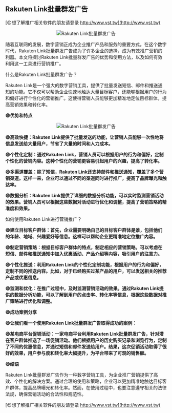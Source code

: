 ## **Rakuten Link批量群发广告**

[😍想了解推广相关软件的朋友请登录 http://www.vst.tw](http://www.vst.tw)

 <center><img src="https://vst.tw/MP4/tuiguang/png/3.png" alt="Rakuten Link批量群发广告"></center>

随着互联网的发展，数字营销正成为企业推广产品和服务的重要方式。在这个数字时代，Rakuten Link批量群发广告成为了许多企业的选择，成为有效推广营销的利器。本文将探讨Rakuten Link批量群发广告的优势和使用方法，以及如何有效利用这一工具进行营销推广。

什么是Rakuten Link批量群发广告？

Rakuten Link是一个强大的数字营销工具，提供了批量发送短信、邮件和推送通知的功能。它不仅可以帮助企业快速地触达大量目标客户，还能够根据用户的行为和偏好进行个性化的营销推广。这使得营销人员能够更加精准地定位目标群体，提高营销效果和转化率。

**😄优势和特点**

 <center><img src="https://vst.tw/MP4/tuiguang/png/5.png" alt="Rakuten Link批量群发广告"></center>

**😄高效快捷：Rakuten Link提供了批量发送的功能，让营销人员能够一次性地将信息发送给大量用户，节省了大量的时间和人力成本。**

**😄个性化定制：通过Rakuten Link，营销人员可以根据用户的行为和偏好，定制个性化的营销内容。这种个性化的营销更容易引起用户的兴趣，提高了转化率。**

**😄多渠道覆盖：除了短信，Rakuten Link还支持邮件和推送通知，覆盖了多个营销渠道。这样一来，企业可以通过不同的渠道同时进行推广，提高了品牌曝光和触达率。**

**😄数据分析：Rakuten Link提供了详细的数据分析功能，可以实时监测营销活动的效果。营销人员可以根据这些数据对活动进行优化和调整，提高了营销策略的精准度和效果。**

如何使用Rakuten Link进行营销推广？

**😄建立目标客户群体：首先，企业需要明确自己的目标客户群体是谁，包括他们的年龄、地域、兴趣爱好等信息。这样可以帮助企业更精准地定位推广内容。**

**😄制定营销策略：根据目标客户群体的特点，制定相应的营销策略。可以考虑在短信、邮件和推送通知中加入优惠活动、产品介绍等内容，吸引用户的注意力。**

**😄个性化推送：利用Rakuten Link的个性化定制功能，根据用户的行为和偏好，定制不同的推送内容。比如，对于已经购买过某产品的用户，可以发送相关的推荐产品或优惠信息。**

**😄监测和优化：在推广过程中，及时监测营销活动的效果。通过Rakuten Link提供的数据分析功能，可以了解到用户的点击率、转化率等信息，根据这些数据对推广策略进行优化和调整。**

**😄成功案例分享**

**😄让我们看一个使用Rakuten Link批量群发广告取得成功的案例：**

**😄某电商平台促销活动：一家电商平台利用Rakuten Link批量群发广告，针对潜在客户群体推送了一场促销活动。他们根据用户的历史购买记录和浏览行为，定制了不同的优惠信息，并通过短信和邮件发送给用户。结果，这次促销活动取得了很好的效果，用户参与度和转化率大幅提升，为平台带来了可观的销售额。**

**😄结语**

Rakuten Link批量群发广告作为一种数字营销工具，为企业推广营销提供了高效、个性化的解决方案。通过合理的使用和策略，企业可以更加精准地触达目标客户群体，提高品牌曝光和转化率。然而，在使用过程中，也要注意遵守相关的法律法规，确保营销活动的合法性和规范性。

[😍想了解推广相关软件的朋友请登录 http://www.vst.tw](http://www.vst.tw)



